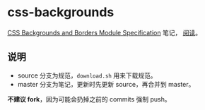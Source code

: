 # css-backgrounds

[CSS Backgrounds and Borders Module Specification](https://drafts.csswg.org/css-backgrounds/) 笔记，
[阅读](https://ynotes.github.io/css-backgrounds/)。

## 说明

- source 分支为规范，`download.sh` 用来下载规范。
- master 分支为笔记，更新时先更新 source，再合并到 master。

**不建议 fork**，因为可能会扔掉之前的 commits 强制 push。

